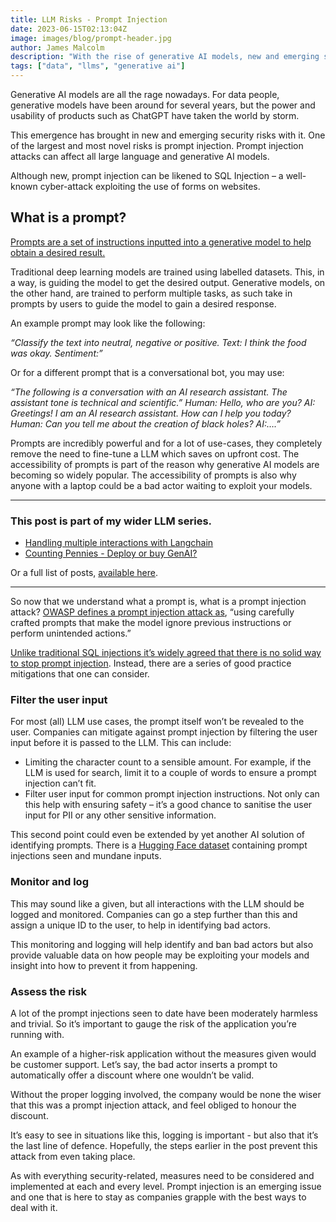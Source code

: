 ```yaml
---
title: LLM Risks - Prompt Injection
date: 2023-06-15T02:13:04Z
image: images/blog/prompt-header.jpg
author: James Malcolm
description: "With the rise of generative AI models, new and emerging security risks. One of the largest and novel risks is Prompt Injection. We take a look a couple of mitigations on how to make AI safer."
tags: ["data", "llms", "generative ai"]
---
```


Generative AI models are all the rage nowadays. For data people, generative models have been around for several years, but the power and usability of products such as ChatGPT have taken the world by storm.

This emergence has brought in new and emerging security risks with it. One of the largest and most novel risks is prompt injection. Prompt injection attacks can affect all large language and generative AI models.

Although new, prompt injection can be likened to SQL Injection – a well-known cyber-attack exploiting the use of forms on websites.

## What is a prompt?


[Prompts are a set of instructions inputted into a generative model to help obtain a desired result.](https://news.microsoft.com/source/features/ai/the-art-of-the-prompt-how-to-get-the-best-out-of-generative-ai/)

Traditional deep learning models are trained using labelled datasets. This, in a way, is guiding the model to get the desired output. Generative models, on the other hand, are trained to perform multiple tasks, as such take in prompts by users to guide the model to gain a desired response.

An example prompt may look like the following:

*“Classify the text into neutral, negative or positive.
Text: I think the food was okay.
Sentiment:”*

Or for a different prompt that is a conversational bot, you may use:

*“The following is a conversation with an AI research assistant. The assistant tone is technical and scientific.”
Human: Hello, who are you?
AI: Greetings! I am an AI research assistant. How can I help you today?
Human: Can you tell me about the creation of black holes?
AI:….”*

Prompts are incredibly powerful and for a lot of use-cases, they completely remove the need to fine-tune a LLM which saves on upfront cost. The accessibility of prompts is part of the reason why generative AI models are becoming so widely popular. The accessibility of prompts is also why anyone with a laptop could be a bad actor waiting to exploit your models.

---
### This post is part of my wider LLM series.

* [Handling multiple interactions with Langchain](/posts/llm-memory/)
* [Counting Pennies - Deploy or buy GenAI?](/posts/cloud-genai-vs-openai-cost/)

Or a full list of posts, [available here](https://jamesmalcolm.me/tags/llms/).

---


So now that we understand what a prompt is, what is a prompt injection attack?
[OWASP defines a prompt injection attack as](https://owasp.org/www-project-top-10-for-large-language-model-applications/descriptions/Prompt_Injection.html), “using carefully crafted prompts that make the model ignore previous instructions or perform unintended actions.”

[Unlike traditional SQL injections it’s widely agreed that there is no solid way to stop prompt injection](https://simonwillison.net/2022/Sep/16/prompt-injection-solutions/). Instead, there are a series of good practice mitigations that one can consider.

### Filter the user input

For most (all) LLM use cases, the prompt itself won’t be revealed to the user. Companies can mitigate against prompt injection by filtering the user input before it is passed to the LLM. This can include:

* Limiting the character count to a sensible amount. For example, if the LLM is used for search, limit it to a couple of words to ensure a prompt injection can’t fit.
* Filter user input for common prompt injection instructions.
Not only can this help with ensuring safety – it’s a good chance to sanitise the user input for PII or any other sensitive information.

This second point could even be extended by yet another AI solution of identifying prompts. There is a [Hugging Face dataset](https://huggingface.co/datasets/deepset/prompt-injections) containing prompt injections seen and mundane inputs.

### Monitor and log

This may sound like a given, but all interactions with the LLM should be logged and monitored. Companies can go a step further than this and assign a unique ID to the user, to help in identifying bad actors.

This monitoring and logging will help identify and ban bad actors but also provide valuable data on how people may be exploiting your models and insight into how to prevent it from happening.

### Assess the risk

A lot of the prompt injections seen to date have been moderately harmless and trivial. So it’s important to gauge the risk of the application you’re running with.

An example of a higher-risk application without the measures given would be customer support. Let’s say, the bad actor inserts a prompt to automatically offer a discount where one wouldn’t be valid.

Without the proper logging involved, the company would be none the wiser that this was a prompt injection attack, and feel obliged to honour the discount.

It’s easy to see in situations like this, logging is important - but also that it’s the last line of defence. Hopefully, the steps earlier in the post prevent this attack from even taking place.

As with everything security-related, measures need to be considered and implemented at each and every level. Prompt injection is an emerging issue and one that is here to stay as companies grapple with the best ways to deal with it.
